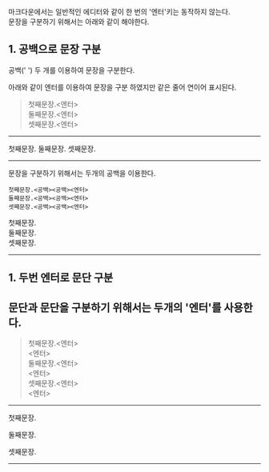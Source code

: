 마크다운에서는 일반적인 에디터와 같이 한 번의 '엔터'키는 동작하지 않는다.  
문장을 구분하기 위해서는 아래와 같이 해야한다.

## 1. 공백으로 문장 구분
공백(' ') 두 개를 이용하여 문장을 구분한다.

아래와 같이 엔터를 이용하여 문장을 구분 하였지만 같은 줄어 연이어 표시된다. 

>첫째문장.<엔터>  
>둘째문장.<엔터>  
>셋째문장.<엔터>  

----- 

첫째문장.
둘째문장.
셋째문장.

-----

문장을 구분하기 위해서는 두개의 공백을 이용한다.  
```   
첫째문장.<공백><공백><엔터>  
둘째문장.<공백><공백><엔터>  
셋째문장.<공백><공백><엔터>  
``` 
첫째문장.  
둘째문장.  
셋째문장.  

-----

  
## 1. 두번 엔터로 문단 구분
문단과 문단을 구분하기 위해서는 두개의 '엔터'를 사용한다.
-----   
>첫째문장.<엔터>  
><엔터>  
>둘째문장.<엔터>  
><엔터>  
>셋째문장.<엔터>  
><엔터>  
----- 
첫째문장.

둘째문장.

셋째문장.


-----
